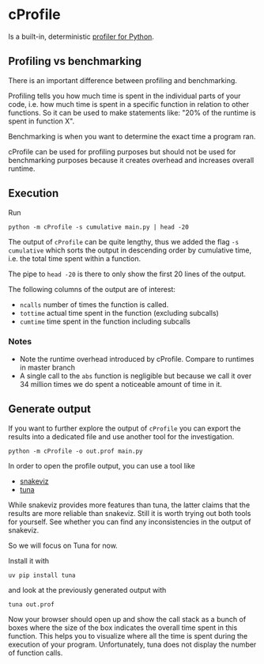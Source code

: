 # cProfile

Is a built-in, deterministic [profiler for Python](https://docs.python.org/3/library/profile.html#module-cProfile).

## Profiling vs benchmarking

There is an important difference between profiling and benchmarking.

Profiling tells you how much time is spent in the individual parts of your code, i.e. how much time is spent in a 
specific function in relation to other functions. So it can be used to make statements like: "20% of the runtime is 
spent in function X".

Benchmarking is when you want to determine the exact time a program ran.

cProfile can be used for profiling purposes but should not be used for benchmarking purposes because it creates overhead
and increases overall runtime.

## Execution

Run

```shell
python -m cProfile -s cumulative main.py | head -20
```

The output of `cProfile` can be quite lengthy, thus we added the flag `-s cumulative` which sorts the output in
descending order by cumulative time, i.e. the total time spent within a function.

The pipe to `head -20` is there to only show the first 20 lines of the output.

The following columns of the output are of interest:
* `ncalls` number of times the function is called.
* `tottime` actual time spent in the function (excluding subcalls)
* `cumtime` time spent in the function including subcalls

### Notes

* Note the runtime overhead introduced by cProfile. Compare to runtimes in master branch
* A single call to the `abs` function is negligible but because we call it over 34 million times we do spent a noticeable amount of time in it.

## Generate output

If you want to further explore the output of `cProfile` you can export the results into a dedicated file and use another tool for the
investigation.

```shell
python -m cProfile -o out.prof main.py
```

In order to open the profile output, you can use a tool like
* [snakeviz](https://jiffyclub.github.io/snakeviz/)
* [tuna](https://github.com/nschloe/tuna)

While snakeviz provides more features than tuna, the latter claims that the results are more reliable than snakeviz. Still it
is worth trying out both tools for yourself. See whether you can find any inconsistencies in the output of snakeviz.

So we will focus on Tuna for now.

Install it with
```shell
uv pip install tuna
```

and look at the previously generated output with

```shell
tuna out.prof
```

Now your browser should open up and show the call stack as a bunch of boxes where the size of the box indicates
the overall time spent in this function. This helps you to visualize where all the time is spent during the 
execution of your program.
Unfortunately, tuna does not display the number of function calls.